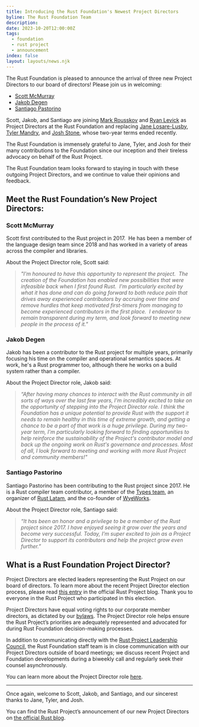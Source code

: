 ```yaml
---
title: Introducing the Rust Foundation's Newest Project Directors
byline: The Rust Foundation Team
description:
date: 2023-10-20T12:00:00Z
tags:
  - foundation
  - rust project
  - announcement
index: false
layout: layouts/news.njk
---
```

The Rust Foundation is pleased to announce the arrival of three new Project Directors to our board of directors! Please join us in welcoming:

* <a target="_blank" rel="noopener" href="https://github.com/scottmcm">Scott McMurray</a>
* <a target="_blank" rel="noopener" href="https://github.com/JakobDegen">Jakob Degen</a>
* <a target="_blank" rel="noopener" href="https://github.com/spastorino">Santiago Pastorino</a>

Scott, Jakob, and Santiago are joining <a target="_blank" rel="noopener" href="https://github.com/Mark-Simulacrum">Mark Rousskov</a> and <a target="_blank" rel="noopener" href="https://github.com/rylev">Ryan Levick</a> as Project Directors at the Rust Foundation and replacing [<u>Jane Losare-Lusby</u>](https://github.com/yaahc), [<u>Tyler Mandry</u>](https://github.com/tmandry), and [<u>Josh Stone</u>](https://github.com/cuviper), whose two-year terms ended recently.&nbsp;

The Rust Foundation is immensely grateful to Jane, Tyler, and Josh for their many contributions to the Foundation since our inception and their tireless advocacy on behalf of the Rust Project.&nbsp;

The Rust Foundation team looks forward to staying in touch with these outgoing Project Directors, and we continue to value their opinions and feedback.&nbsp;

## Meet the Rust Foundation’s New Project Directors:

### Scott McMurray

Scott first contributed to the Rust project in 2017.&nbsp; He has been a member of the language design team since 2018 and has worked in a variety of areas across the compiler and libraries.

About the Project Director role, Scott said:

> *"I'm honoured to have this opportunity to represent the project.&nbsp; The creation of the Foundation has enabled new possibilities that were infeasible back when I first found Rust.&nbsp; I'm particularly excited by what it has done and can do going forward to both reduce pain that drives away experienced contributors by accruing over time and remove hurdles that keep motivated first-timers from managing to become experienced contributors in the first place.&nbsp; I endeavor to remain transparent during my term, and look forward to meeting new people in the process of it."*&nbsp;

### Jakob Degen&nbsp;

Jakob has been a contributor to the Rust project for multiple years, primarily focusing his time on the compiler and operational semantics spaces. At work, he's a Rust programmer too, although there he works on a build system rather than a compiler.

About the Project Director role, Jakob said:

> *“After having many chances to interact with the Rust community in all sorts of ways over the last few years, I'm incredibly excited to take on the opportunity of stepping into the Project Director role. I think the Foundation has a unique potential to provide Rust with the support it needs to remain healthy in this time of extreme growth, and getting a chance to be a part of that work is a huge privilege. During my two-year term, I'm particularly looking forward to finding opportunities to help reinforce the sustainability of the Project's contributor model and back up the ongoing work on Rust's governance and processes. Most of all, I look forward to meeting and working with more Rust Project and community members!"*

### Santiago Pastorino

Santiago Pastorino has been contributing to the Rust project since 2017. He is a Rust compiler team contributor, a member of the [<u>Types team</u>](https://github.com/rust-lang/types-team), an organizer of [<u>Rust Latam</u>](https://www.rustlatam.org/), and the co-founder of [<u>WyeWorks</u>](https://www.wyeworks.com/).

About the Project Director role, Santiago said:

> *“It has been an honor and a privilege to be a member of the Rust project since 2017. I have enjoyed seeing it grow over the years and become very successful. Today, I’m super excited to join as a Project Director to support its contributors and help the project grow even further.”*

## What is a Rust Foundation Project Director?

Project Directors are elected leaders representing the Rust Project on our board of directors. To learn more about the recent Project Director election process, please read [<u>this entry</u>](https://blog.rust-lang.org/2023/08/30/electing-new-project-directors.html) in the official Rust Project blog. Thank you to everyone in the Rust Project who participated in this election.

Project Directors have equal voting rights to our corporate member directors, as dictated by our [<u>bylaws</u>](https://foundation.rust-lang.org/policies/bylaws/#article-iv%3A-directors). The Project Director role helps ensure the Rust Project’s priorities are adequately represented and advocated for during Rust Foundation decision-making processes.

In addition to communicating directly with the [<u>Rust Project Leadership Council</u>](https://www.rust-lang.org/governance/teams/leadership-council), the Rust Foundation staff team is in close communication with our Project Directors outside of board meetings; we discuss recent Project and Foundation developments during a biweekly call and regularly seek their counsel asynchronously.&nbsp;

You can learn more about the Project Director role [<u>here</u>](https://foundation.rust-lang.org/static/board-director-role-description.pdf).&nbsp;

---

Once again, welcome to Scott, Jakob, and Santiago, and our sincerest thanks to Jane, Tyler, and Josh.&nbsp;

You can find the Rust Project’s announcement of our new Project Directors on [<u>the official Rust blog</u>](https://blog.rust-lang.org/2023/10/19/announcing-the-new-rust-project-directors.html).&nbsp;